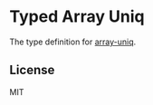 # Typed Array Uniq

The type definition for [array-uniq](https://github.com/sindresorhus/array-uniq).

## License

MIT
